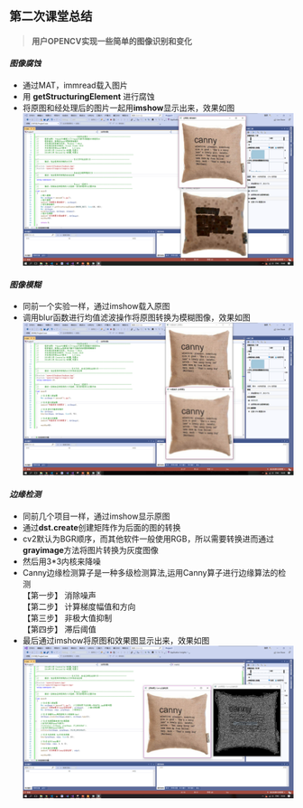   #
## **第二次课堂总结**

>#### 用户OPENCV实现一些简单的图像识别和变化
#### *图像腐蚀*  
*  通过MAT，immread载入图片
*  用 **getStructuringElement** 进行腐蚀
*  将原图和经处理后的图片一起用**imshow**显示出来，效果如图![](media/21.PNG)
#### *图像模糊*
* 同前一个实验一样，通过imshow载入原图
* 调用blur函数进行均值滤波操作将原图转换为模糊图像，效果如图![](media/22.PNG)  

#### *边缘检测*  
 * 同前几个项目一样，通过imshow显示原图
 * 通过**dst.create**创建矩阵作为后面的图的转换 
 * cv2默认为BGR顺序，而其他软件一般使用RGB，所以需要转换进而通过**grayimage**方法将图片转换为灰度图像
 * 然后用3*3内核来降噪
 * Canny边缘检测算子是一种多级检测算法,运用Canny算子进行边缘算法的检测  
  【第一步】 消除噪声  
  【第二步】 计算梯度幅值和方向  
  【第三步】 非极大值抑制  
  【第四步】 滞后阈值 
* 最后通过imshow将原图和效果图显示出来，效果如图![](media/23.PNG)
